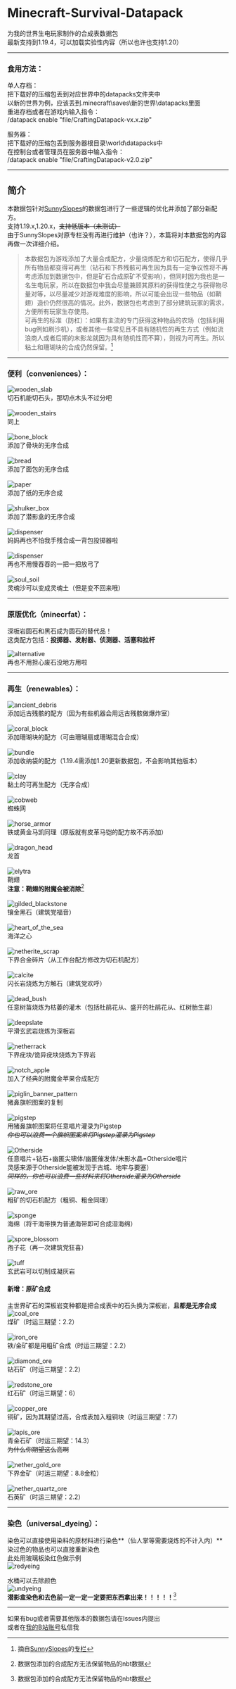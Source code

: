 # Minecraft-Survival-Datapack  
为我的世界生电玩家制作的合成表数据包  
最新支持到1.19.4，可以加载实验性内容（所以也许也支持1.20）  
  
---
### 食用方法：
单人存档：  
把下载好的压缩包丢到对应世界中的datapacks文件夹中  
以新的世界为例，应该丢到\.minecraft\saves\新的世界\datapacks里面  
重进存档或者在游戏内输入指令：  
/datapack enable "file/CraftingDatapack-vx.x.zip"  
  
服务器：  
把下载好的压缩包丢到服务器根目录\world\datapacks中  
在控制台或者管理员在服务器中输入指令：  
/datapack enable "file/CraftingDatapack-v2.0.zip"  
  
  ---
## 简介
本数据包针对[SunnySlopes](https://space.bilibili.com/100377977)的数据包进行了一些逻辑的优化并添加了部分新配方。  
支持1.19.x,1.20.x，<del>支持低版本（未测试）</del>  
由于SunnySlopes对原专栏没有再进行维护（也许？），本篇将对本数据包的内容再做一次详细介绍。
> 本数据包为游戏添加了大量合成配方，少量烧炼配方和切石配方，使得几乎所有物品都变得可再生（钻石和下界残骸可再生因为具有一定争议性将不再考虑添加到数据包中，但是矿石合成原矿不受影响），但同时因为我也是一名生电玩家，所以在数据包中我会尽量兼顾其原料的获得性使之与获得物尽量对等，以尽量减少对游戏难度的影响，所以可能会出现一些物品（如鞘翅）造价仍然很高的情况。此外，数据包也考虑到了部分建筑玩家的需求，方便所有玩家生存使用。</br>可再生的标准（防杠）：如果有主流的专门获得这种物品的农场（包括利用bug例如刷沙机），或者其他一些常见且不具有随机性的再生方式（例如流浪商人或者后期的末影龙就因为具有随机性而不算），则视为可再生。所以粘土和珊瑚块的合成仍然保留。[^引用]  

---
### 便利（conveniences）：  

![wooden_slab](https://github.com/JackHaozhu/image/blob/main/craftingdatapack/01.png)  
切石机能切石头，那切点木头不过分吧</br>  
![wooden_stairs](https://github.com/JackHaozhu/image/blob/main/craftingdatapack/02.png)  
同上</br>  
![bone_block](https://github.com/JackHaozhu/image/blob/main/craftingdatapack/03.png)  
添加了骨块的无序合成</br>  
![bread](https://github.com/JackHaozhu/image/blob/main/craftingdatapack/04.png)  
添加了面包的无序合成</br>  
![paper](https://github.com/JackHaozhu/image/blob/main/craftingdatapack/05.png)  
添加了纸的无序合成</br>  
![shulker_box](https://github.com/JackHaozhu/image/blob/main/craftingdatapack/06.png)  
添加了潜影盒的无序合成</br>  
![dispenser](https://github.com/JackHaozhu/image/blob/main/craftingdatapack/07.png)  
妈妈再也不怕我手残合成一背包投掷器啦</br>  
![dispenser](https://github.com/JackHaozhu/image/blob/main/craftingdatapack/08.png)  
再也不用慢吞吞的一把一把放弓了</br>  
![soul_soil](https://github.com/JackHaozhu/image/blob/main/craftingdatapack/09.png)  
灵魂沙可以变成灵魂土（但是变不回来哦）</br>  

---
### 原版优化（minecrfat）：  
深板岩圆石和黑石成为圆石的替代品！  
这类配方包括：**投掷器、发射器、侦测器、活塞和拉杆**
  
![alternative](https://github.com/JackHaozhu/image/blob/main/craftingdatapack/10.gif)  
再也不用担心废石没地方用啦</br>  

---
### 再生（renewables）：  
![ancient_debris](https://github.com/JackHaozhu/image/blob/main/craftingdatapack/11.png)  
添加远古残骸的配方（因为有些机器会用远古残骸做爆炸室）</br>  
![coral_block](https://github.com/JackHaozhu/image/blob/main/craftingdatapack/12.gif)  
添加珊瑚块的配方（可由珊瑚扇或珊瑚混合合成）</br>  
![bundle](https://github.com/JackHaozhu/image/blob/main/craftingdatapack/13.png)  
添加收纳袋的配方（1.19.4需添加1.20更新数据包，不会影响其他版本）</br>  
![clay](https://github.com/JackHaozhu/image/blob/main/craftingdatapack/14.png)  
黏土的可再生配方（无序合成）</br>  
![cobweb](https://github.com/JackHaozhu/image/blob/main/craftingdatapack/15.png)  
蜘蛛网</br>  
![horse_armor](https://github.com/JackHaozhu/image/blob/main/craftingdatapack/16.png)  
铁或黄金马凯同理（原版就有皮革马铠的配方故不再添加）</br>  
![dragon_head](https://github.com/JackHaozhu/image/blob/main/craftingdatapack/17.png)  
龙首</br>  
![elytra](https://github.com/JackHaozhu/image/blob/main/craftingdatapack/18.png)  
鞘翅  
**注意：鞘翅的附魔会被消除**[^数据包合成表]</br>  
![gilded_blackstone](https://github.com/JackHaozhu/image/blob/main/craftingdatapack/19.png)  
镶金黑石（建筑党福音）</br>  
![heart_of_the_sea](https://github.com/JackHaozhu/image/blob/main/craftingdatapack/20.png)  
海洋之心</br>  
![netherite_scrap](https://github.com/JackHaozhu/image/blob/main/craftingdatapack/21.png)  
下界合金碎片（从工作台配方修改为切石机配方）</br>  
![calcite](https://github.com/JackHaozhu/image/blob/main/craftingdatapack/22.gif)  
闪长岩烧炼为方解石（建筑党欢呼）</br>  
![dead_bush](https://github.com/JackHaozhu/image/blob/main/craftingdatapack/23.gif)  
任意树苗烧炼为枯萎的灌木（包括杜鹃花从、盛开的杜鹃花从、红树胎生苗）</br>  
![deepslate](https://github.com/JackHaozhu/image/blob/main/craftingdatapack/24.gif)  
平滑玄武岩烧炼为深板岩</br>  
![netherrack](https://github.com/JackHaozhu/image/blob/main/craftingdatapack/25.gif)  
下界疣块/诡异疣块烧炼为下界岩</br>  
![notch_apple](https://github.com/JackHaozhu/image/blob/main/craftingdatapack/26.png)  
加入了经典的附魔金苹果合成配方</br>  
![piglin_banner_pattern](https://github.com/JackHaozhu/image/blob/main/craftingdatapack/27.png)  
猪鼻旗帜图案的复制</br>  
![pigstep](https://github.com/JackHaozhu/image/blob/main/craftingdatapack/28.gif)  
用猪鼻旗帜图案将任意唱片灌录为Pigstep  
_<del>你也可以浪费一个旗帜图案来将Pigstep灌录为Pigstep</del>_</br>  
![Otherside](https://github.com/JackHaozhu/image/blob/main/craftingdatapack/29.gif)  
任意唱片+钻石+幽匿尖啸体/幽匿催发体/末影水晶=Otherside唱片  
灵感来源于Otherside能被发现于古城、地牢与要塞）  
_<del>同样的，你也可以浪费一些材料来将Otherside灌录为Otherside</del>_</br>  
![raw_ore](https://github.com/JackHaozhu/image/blob/main/craftingdatapack/30.png)  
粗矿的切石机配方（粗铜、粗金同理）</br>  
![sponge](https://github.com/JackHaozhu/image/blob/main/craftingdatapack/31.png)  
海绵（将干海带换为普通海带即可合成湿海绵）</br>  
![spore_blossom](https://github.com/JackHaozhu/image/blob/main/craftingdatapack/32.png)  
孢子花（再一次建筑党狂喜）</br>  
![tuff](https://github.com/JackHaozhu/image/blob/main/craftingdatapack/33.png)  
玄武岩可以切制成凝灰岩</br>  

#### 新增：原矿合成
主世界矿石的深板岩变种都是把合成表中的石头换为深板岩，**且都是无序合成**  
![coal_ore](https://github.com/JackHaozhu/image/blob/main/craftingdatapack/34.png)  
煤矿（时运三期望：2.2）</br>  
![iron_ore](https://github.com/JackHaozhu/image/blob/main/craftingdatapack/35.png)  
铁/金矿都是用粗矿合成（时运三期望：2.2）</br>  
![diamond_ore](https://github.com/JackHaozhu/image/blob/main/craftingdatapack/36.png)  
钻石矿（时运三期望：2.2）</br>  
![redstone_ore](https://github.com/JackHaozhu/image/blob/main/craftingdatapack/38.jpg)  
红石矿（时运三期望：6）</br>  
![copper_ore](https://github.com/JackHaozhu/image/blob/main/craftingdatapack/37.png)  
铜矿，因为其期望过高，合成表加入粗铜块（时运三期望：7.7）</br>  
![lapis_ore](https://github.com/JackHaozhu/image/blob/main/craftingdatapack/39.png)  
青金石矿（时运三期望：14.3）  
<del>为什么你期望这么高啊</del></br>  
![nether_gold_ore](https://github.com/JackHaozhu/image/blob/main/craftingdatapack/40.png)  
下界金矿（时运三期望：8.8金粒）</br>  
![nether_quartz_ore](https://github.com/JackHaozhu/image/blob/main/craftingdatapack/41.png)  
石英矿（时运三期望：2.2）</br>  

---
### 染色（universal_dyeing）：  
染色可以直接使用染料的原材料进行染色**（仙人掌等需要烧炼的不计入内）**  
染过色的物品也可以直接重新染色  
此处用玻璃板染红色做示例  
![redyeing](https://github.com/JackHaozhu/image/blob/main/craftingdatapack/42.gif)  

水桶可以去除颜色  
![undyeing](https://github.com/JackHaozhu/image/blob/main/craftingdatapack/43.gif)  
**潜影盒染色和去色前一定一定一定要把东西拿出来！！！！！**[^数据包合成表]

---
如果有bug或者需要其他版本的数据包请在Issues内提出  
或者在[我的B站账号](https://space.bilibili.com/319279623)私信我




[^引用]:摘自[SunnySlopes](https://space.bilibili.com/100377977)的[专栏](https://www.bilibili.com/read/cv11805605)
[^数据包合成表]:数据包添加的合成配方无法保留物品的nbt数据
